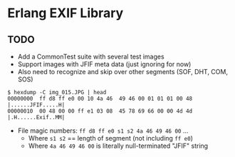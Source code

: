 # Erlang EXIF Library

## TODO

* Add a CommonTest suite with several test images
* Support images with JFIF meta data (just ignoring for now)
* Also need to recognize and skip over other segments (SOF, DHT, COM, SOS)

```
$ hexdump -C img_015.JPG | head
00000000  ff d8 ff e0 00 10 4a 46  49 46 00 01 01 01 00 48  |......JFIF.....H|
00000010  00 48 00 00 ff e1 03 08  45 78 69 66 00 00 4d 4d  |.H......Exif..MM|
```

* File magic numbers: `ff d8 ff e0 s1 s2 4a 46 49 46 00` ...
    - Where `s1 s2` == length of segment (not including `ff e0`)
    - Where `4a 46 49 46 00` is literally null-terminated "JFIF" string
